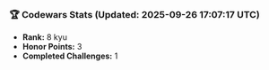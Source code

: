 ### 🏆 Codewars Stats (Updated: 2025-09-26 17:07:17 UTC)

- **Rank:** 8 kyu
- **Honor Points:** 3
- **Completed Challenges:** 1
